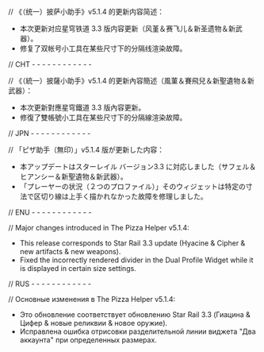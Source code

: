 // 《（统一）披萨小助手》v5.1.4 的更新内容简述：

- 本次更新对应星穹铁道 3.3 版内容更新（风堇＆赛飞儿＆新圣遗物＆新武器）。
- 修复了双帐号小工具在某些尺寸下的分隔线渲染故障。

// CHT - - - - - - - - - - - -

// 《（統一）披薩小助手》v5.1.4 的更新內容簡述（風菫＆賽飛兒＆新聖遺物＆新武器）：

- 本次更新對應星穹鐵道 3.3 版內容更新。
- 修復了雙帳號小工具在某些尺寸下的分隔線渲染故障。

// JPN - - - - - - - - - - - -

// 「ピザ助手（無印）」v5.1.4 版が更新した内容：

- 本アップデートはスターレイル バージョン3.3 に対応しました（サフェル＆ヒアンシー＆新聖遺物＆新武器）。
- 「プレーヤーの状況（２つのプロファイル）」そのウィジェットは特定の寸法で区切り線は上手く描かれなかった故障を修理しました。

// ENU - - - - - - - - - - - -

// Major changes introduced in The Pizza Helper v5.1.4:

- This release corresponds to Star Rail 3.3 update (Hyacine & Cipher & new artifacts & new weapons).
- Fixed the incorrectly rendered divider in the Dual Profile Widget while it is displayed in certain size settings.

// RUS - - - - - - - - - - - -

// Основные изменения в The Pizza Helper v5.1.4:

- Это обновление соответствует обновлению Star Rail 3.3 (Гиацина & Цифер & новые реликвии & новое оружие).
- Исправлена ошибка отрисовки разделительной линии виджета "Два аккаунта" при определенных размерах.
